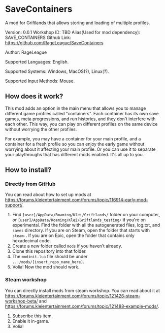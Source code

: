 # SaveContainers

A mod for Griftlands that allows storing and loading of multiple profiles.

Version: 0.0.1
Workshop ID: TBD
Alias(Used for mod dependency): SAVE_CONTAINERS
Github Link: https://github.com/RageLeague/SaveContainers

Author: RageLeague

Supported Languages: English.

Supported Systems: Windows, MacOS(?), Linux(?).

Supported Input Methods: Mouse.

## How does it work?

This mod adds an option in the main menu that allows you to manage different game profiles called "containers". Each container has its own save games, meta progressions, and run histories, and they don't interfere with each other. This way, you can play on different profiles on the same device without worrying the other profiles.

For example, you may have a container for your main profile, and a container for a fresh profile so you can enjoy the early game without worrying about it affecting your main profile. Or you can use it to separate your playthroughs that has different mods enabled. It's all up to you.

## How to install?

### Directly from GitHub

You can read about how to set up mods at https://forums.kleientertainment.com/forums/topic/116914-early-mod-support/.

1. Find `[user]/AppData/Roaming/Klei/Griftlands/` folder on your computer, or `[user]/AppData/Roaming/Klei/Griftlands_testing/` if you're on experimental. Find the folder with all the autogenerated files, log.txt, and `saves` directory. If you are on Steam, open the folder that starts with `steam-`. If you are on Epic, open the folder that contains only hexadecimal code.
2. Create a new folder called `mods` if you haven't already.
3. Clone this repository into that folder.
4. The `modinit.lua` file should be under `.../mods/[insert_repo_name_here]`.
5. Volia! Now the mod should work.

### Steam workshop

You can directly install mods from steam workshop. You can read about it at https://forums.kleientertainment.com/forums/topic/121426-steam-workshop-beta/ and https://forums.kleientertainment.com/forums/topic/121488-example-mods/.

1. Subscribe this item.
2. Enable it in-game.
3. Volia!
